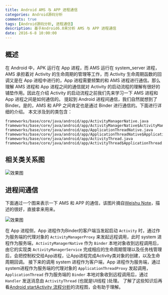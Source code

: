 ```yaml
---
title: Android AMS 与 APP 进程通信
categories: Android源码分析
comments: true
tags: [Android源码分析, 进程通信]
description: 基于Android6.0来分析 AMS 与 APP 进程通信
date: 2016-6-8 10:00:00
---
```


## 概述

在 Android 中，APK 运行在 App 进程，而 AMS 运行在 system_server 进程，AMS 承担着对 Activity 的生命周期的管理等工作，而 Activity 生命周期函数的回调又是在 App 进程中进行的，App 进程需要频繁的和 AMS 进程进行通信。那么理解 AMS 进程和 App 进程之间的通信就对 Activity 的启动流程的理解有很好的铺垫作用。因此在介绍 Activity 的启动流程之前我们先来学习一下 AMS 进程和 App 进程之间是如何通信的。
提起到 Android 进程间通信，我们自然就想到了 Binder。是的，AMS 和 APP 之间肯定也是通过 Binder 进行通信的。下面进行详细的介绍。
本文涉及到的类包含：

```
frameworks/base/core/java/android/app/ActivityManagerNative.java
frameworks/base/core/java/android/app/ActivityManagerNative$ActivityManagerProxy.java
frameworks/base/core/java/android/app/ApplicationThreadNative.java
frameworks/base/core/java/android/app/ApplicationThreadNative$ApplicationThreadProxy.java
frameworks/base/core/java/android/app/ActivityThread.java
frameworks/base/core/java/android/app/ActivityThread$ApplicationThread.java
```

## 相关类关系图

![效果图](http://www.plantuml.com/plantuml/svg/jLHDRzD04BtlhnZrn8TIn9LQbb8EA1Af8j9xDRQtpGfxrzhTM4HGn8KJFI3K4wc4UiiLzOA8rFmPB8T_mHhRn8ut7nTkA-VDUs_UpEIKwP32GRS_XFJB5NG70_ZzuUklnMqs_P5-lCk-pzFf_G5HhncFKM84VeXAmLi2S2naGELp4GhfE6gYD8tE59K9bQuBGuel9ALy7OTnV1PBuLEb3AgF5vHh99T021UQ0YeuUKeSptNy7F-ieW4NbelFozkhz6QMtSsp-RVbOfhDFe7pv2yGt5fHoLglINzUPzUpLWtb0UIwX32kgJn7dqAlLpr9qUinuyP_7T7rDKkOdlIH6wdcJt4SCXyr4_nq92a613sb9VgwJAu5E37lX0AiPvD7_1ZYiMVWu0aHKkHWYYHoPUWUF3mYbsG3vq2ADnDeJoNdx40iMO8cx7F6COHUqHz4hsXaeZYgonQ8HB00F8EgwUJoTg3oHpGOX_GbZha_ggBQQdT7y__9HNE8GvCHCnEqXxOcOGOEIgFKTMAx4TGQZO6cvmqUobNOOM77BZGfgqrenxlQWsqRiAlJ_NlSDkhtbfs8pAVYcNDL7frtXuVLHVxxrEdOasmYx8T7oEhW2_RMURS1hICdwqK5qZQC_Q2bkRPKYRPU_FxmglSD2sX9jBmFikd_ovxnIg6qyyY6-WC0)

<!--   
@startuml
Title "AMS 和 APP 通信相关类图"
skinparam class {
  BorderColor<<system_server>> SeaGreen
  BorderColor<<app_process>> Magenta
} 

note as N1
<b><color:SeaGreen > 运行在系统进程 </color >
<b><color:Magenta > 运行在应用进程 </color >
end note

interface IInterface
class Binder
interface IActivityManager
interface IApplicationThread
abstract class ApplicationThreadNative  <<app_process>> {
  + public boolean onTransact();
}
class ApplicationThreadProxy <<system_server>> {
  - private final IBinder mRemote;
  + public final void bindApplication();
  + public final void scheduleLaunchActivity();
}
class ApplicationThread  <<app_process>> {
  + public final void bindApplication();
  + public final void scheduleLaunchActivity();
}
class ActivityManagerService <<system_server>> {
  + public final int startActivity();
  + public final void attachApplication();
}
class ActivityManagerNative <<system_server>> {
  + public boolean onTransact();
}
class ActivityManagerProxy <<app_process>> {
  - private IBinder mRemote;
  + public int startActivity();
  + public void attachApplication();
}
class ActivityThread  <<app_process>> {
  ~ ApplicationThread mAppThread;
}
IBinder <|.. Binder
Binder <|-- ActivityManagerNative
Binder <|-- ApplicationThreadNative

IInterface <|.. IActivityManager
IInterface <|.. IApplicationThread

IActivityManager <|.. ActivityManagerProxy
IActivityManager <|.. ActivityManagerNative
IApplicationThread <|.. ApplicationThreadProxy
IApplicationThread <|.. ApplicationThreadNative

ActivityManagerNative <|-- ActivityManagerService
ApplicationThreadNative <|-- ApplicationThread

ActivityThread *-- ApplicationThread
@enduml
-->


## 进程间通信

下面通过一个图来表示一下 AMS 和 APP 的通信，该图片摘自[Weishu Note](http://weishu.me/2016/01/12/binder-index-for-newer/)，描述的很好，直接拿来用来。

![效果图](/images/android-source-code-analysis-ams-app-ipc/ams-ipc-app.png)

在 App 进程侧，App 进程作为Binder的客户端当发起启动 `Activity` 时，通过作为服务端的代理对象的 `ActivityManagerProxy` 来发起远程调用，此时 system 进程作为服务端，`ActivityManagerNative` 作为 `Binder` 本地对象收到远程调用后，由它的实现类 `ActivityManagerService` 完成相应的生命周期管理以及任务栈管理后，会把控制权交给App进程，让App进程完成Activity类对象的创建，以及生命周期回调。
接下来的调用 system 进程作为客户端，App 进程作为服务端，通过system进程作为服务端的代理对象的 `ApplicationThreadProxy` 发起调用，`ApplicationThread` 作为服务端的 `Binder` 本地对象收到远程调用后，通过 `Handler` 发送消息由 `ActivityThread` (也就是UI线程 )处理。
了解了这些知识后再看[Android startActivity 流程分析](http://www.heqiangfly.com/2016/04/10/android-source-code-analysis-activity-start-process/)的流程图，会有助于理解。

<!--   
http://duanqz.github.io/2016-01-29-Activity-IPC
http://weishu.me/2016/03/21/understand-plugin-framework-activity-management/
http://weishu.me/2016/01/12/binder-index-for-newer/
-->
